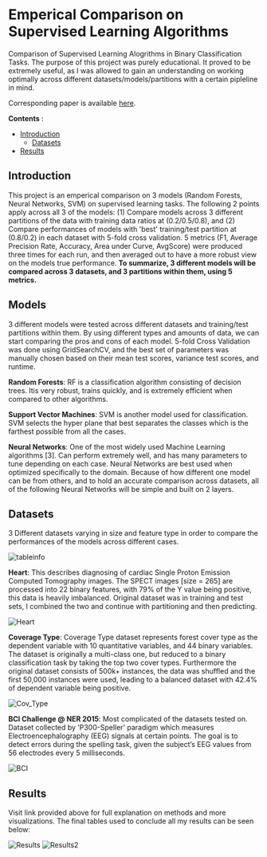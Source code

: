 # Emperical Comparison on Supervised Learning Algorithms
Comparison of Supervised Learning Alogrithms in Binary Classification Tasks. The purpose of this project was purely educational. It proved to be extremely useful, as I was allowed to gain an understanding on working optimally across different datasets/models/partitions with a certain pipleline in mind. 

Corresponding paper is available [here](https://uploads-ssl.webflow.com/5dd39100740f6100087d93a4/5e75c9f19105fafd22dcf3b1_COGS118A_Final_Paper%20(1).pdf).

**Contents** :


- [Introduction](#introduction)
    - [Datasets](#dataset)
- [Results](#results)


## Introduction
This project is an emperical comparison on 3 models (Random Forests, Neural Networks, SVM) on supervised learning tasks. The following 2 points apply across all 3 of the models: (1) Compare models across 3 different partitions of the data with training data ratios at (0.2/0.5/0.8), and (2) Compare performances of models with 'best' training/test partition at (0.8/0.2) in each dataset with 5-fold cross validation. 5 metrics (F1, Average Precision Rate, Accuracy, Area under Curve, AvgScore) were produced three times for each run, and then averaged out to have a more robust view on the models true performance. **To summarize, 3 different models will be compared across 3 datasets, and 3 partitions within them, using 5 metrics.**

## Models
3 different models were tested across different datasets and training/test partitions within them. By using different types and amounts of data, we can start comparing the pros and cons of each model. 5-fold Cross Validation was done using GridSearchCV, and the best set of parameters was manually chosen based on their mean test scores, variance test scores, and runtime.

**Random Forests**: RF is a classification algorithm consisting of decision trees. Itis very robust, trains quickly, and is extremely efficient when compared to other algorithms.

**Support Vector Machines**: SVM is another model used for classification. SVM selects the hyper plane that best separates the classes which is the farthest possible from all the cases.

**Neural Networks**: One of the most widely used Machine Learning algorithms [3]. Can perform extremely well, and has many parameters to tune depending on each case. Neural Networks are best used when optimized specifically to the domain. Because of how different one model can be from others, and to hold an accurate comparison across datasets, all of the following Neural Networks will be simple and built on 2 layers. 

## Datasets
3 Different datasets varying in size and feature type in order to compare the performances of the models across different cases.

![tableinfo](https://imgur.com/XEcIyMI.png)

**Heart**: This describes diagnosing of cardiac Single Proton Emission Computed Tomography images. The SPECT images [size = 265] are processed into 22 binary features, with 79% of the Y value being positive, this data is heavily imbalanced. Original dataset was in training and test sets, I combined the two and continue with partitioning and then predicting.

![Heart](https://i.imgur.com/kH9csFc.png)

**Coverage Type**: Coverage Type dataset represents forest cover type as the dependent variable with 10 quantitative variables, and 44 binary variables. The dataset is originally a multi-class one, but reduced to a binary classification task by taking the top two cover types. Furthermore the original dataset consists of 500k+ instances, the data was shuffled and the first 50,000 instances were used, leading to a balanced dataset with 42.4% of dependent variable being positive.

![Cov_Type](https://i.imgur.com/5oAvZj0.png)

**BCI Challenge @ NER 2015**: Most complicated of the datasets tested on. Dataset collected by ’P300-Speller’ paradigm which measures Electroencephalography (EEG) signals at certain points. The goal is to detect errors during the spelling task, given the subject’s EEG values from 56 electrodes every 5 milliseconds. 

![BCI](https://i.imgur.com/b2s3fbu.png)


## Results
Visit link provided above for full explanation on methods and more visualizations. The final tables used to conclude all my results can be seen below:

![Results](https://i.imgur.com/gi8jEIF.png)
![Results2](https://i.imgur.com/kEAcFjM.png)
